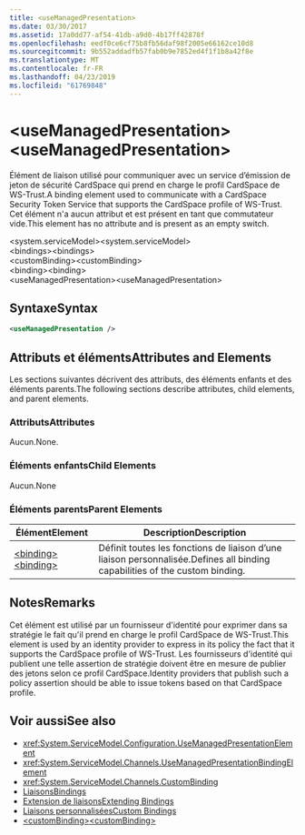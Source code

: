 ```yaml
---
title: <useManagedPresentation>
ms.date: 03/30/2017
ms.assetid: 17a0dd77-af54-41db-a9d0-4b17ff42878f
ms.openlocfilehash: eedf0ce6cf75b8fb56daf98f2005e66162ce10d8
ms.sourcegitcommit: 9b552addadfb57fab0b9e7852ed4f1f1b8a42f8e
ms.translationtype: MT
ms.contentlocale: fr-FR
ms.lasthandoff: 04/23/2019
ms.locfileid: "61769848"
---
```

# <a name="usemanagedpresentation"></a><span data-ttu-id="ca5e1-101">\<useManagedPresentation></span><span class="sxs-lookup"><span data-stu-id="ca5e1-101">\<useManagedPresentation></span></span>
<span data-ttu-id="ca5e1-102">Élément de liaison utilisé pour communiquer avec un service d’émission de jeton de sécurité CardSpace qui prend en charge le profil CardSpace de WS-Trust.</span><span class="sxs-lookup"><span data-stu-id="ca5e1-102">A binding element used to communicate with a CardSpace Security Token Service that supports the CardSpace profile of WS-Trust.</span></span> <span data-ttu-id="ca5e1-103">Cet élément n'a aucun attribut et est présent en tant que commutateur vide.</span><span class="sxs-lookup"><span data-stu-id="ca5e1-103">This element has no attribute and is present as an empty switch.</span></span>  
  
 <span data-ttu-id="ca5e1-104">\<system.serviceModel></span><span class="sxs-lookup"><span data-stu-id="ca5e1-104">\<system.serviceModel></span></span>  
<span data-ttu-id="ca5e1-105">\<bindings></span><span class="sxs-lookup"><span data-stu-id="ca5e1-105">\<bindings></span></span>  
<span data-ttu-id="ca5e1-106">\<customBinding></span><span class="sxs-lookup"><span data-stu-id="ca5e1-106">\<customBinding></span></span>  
<span data-ttu-id="ca5e1-107">\<binding></span><span class="sxs-lookup"><span data-stu-id="ca5e1-107">\<binding></span></span>  
<span data-ttu-id="ca5e1-108">\<useManagedPresentation></span><span class="sxs-lookup"><span data-stu-id="ca5e1-108">\<useManagedPresentation></span></span>  
  
## <a name="syntax"></a><span data-ttu-id="ca5e1-109">Syntaxe</span><span class="sxs-lookup"><span data-stu-id="ca5e1-109">Syntax</span></span>  
  
```xml  
<useManagedPresentation />
```  
  
## <a name="attributes-and-elements"></a><span data-ttu-id="ca5e1-110">Attributs et éléments</span><span class="sxs-lookup"><span data-stu-id="ca5e1-110">Attributes and Elements</span></span>  
 <span data-ttu-id="ca5e1-111">Les sections suivantes décrivent des attributs, des éléments enfants et des éléments parents.</span><span class="sxs-lookup"><span data-stu-id="ca5e1-111">The following sections describe attributes, child elements, and parent elements.</span></span>  
  
### <a name="attributes"></a><span data-ttu-id="ca5e1-112">Attributs</span><span class="sxs-lookup"><span data-stu-id="ca5e1-112">Attributes</span></span>  
 <span data-ttu-id="ca5e1-113">Aucun.</span><span class="sxs-lookup"><span data-stu-id="ca5e1-113">None.</span></span>  
  
### <a name="child-elements"></a><span data-ttu-id="ca5e1-114">Éléments enfants</span><span class="sxs-lookup"><span data-stu-id="ca5e1-114">Child Elements</span></span>  
 <span data-ttu-id="ca5e1-115">Aucun.</span><span class="sxs-lookup"><span data-stu-id="ca5e1-115">None</span></span>  
  
### <a name="parent-elements"></a><span data-ttu-id="ca5e1-116">Éléments parents</span><span class="sxs-lookup"><span data-stu-id="ca5e1-116">Parent Elements</span></span>  
  
|<span data-ttu-id="ca5e1-117">Élément</span><span class="sxs-lookup"><span data-stu-id="ca5e1-117">Element</span></span>|<span data-ttu-id="ca5e1-118">Description</span><span class="sxs-lookup"><span data-stu-id="ca5e1-118">Description</span></span>|  
|-------------|-----------------|  
|[<span data-ttu-id="ca5e1-119">\<binding></span><span class="sxs-lookup"><span data-stu-id="ca5e1-119">\<binding></span></span>](../../../../../docs/framework/misc/binding.md)|<span data-ttu-id="ca5e1-120">Définit toutes les fonctions de liaison d’une liaison personnalisée.</span><span class="sxs-lookup"><span data-stu-id="ca5e1-120">Defines all binding capabilities of the custom binding.</span></span>|  
  
## <a name="remarks"></a><span data-ttu-id="ca5e1-121">Notes</span><span class="sxs-lookup"><span data-stu-id="ca5e1-121">Remarks</span></span>  
 <span data-ttu-id="ca5e1-122">Cet élément est utilisé par un fournisseur d'identité pour exprimer dans sa stratégie le fait qu'il prend en charge le profil CardSpace de WS-Trust.</span><span class="sxs-lookup"><span data-stu-id="ca5e1-122">This element is used by an identity provider to express in its policy the fact that it supports the CardSpace profile of WS-Trust.</span></span> <span data-ttu-id="ca5e1-123">Les fournisseurs d'identité qui publient une telle assertion de stratégie doivent être en mesure de publier des jetons selon ce profil CardSpace.</span><span class="sxs-lookup"><span data-stu-id="ca5e1-123">Identity providers that publish such a policy assertion should be able to issue tokens based on that CardSpace profile.</span></span>  
  
## <a name="see-also"></a><span data-ttu-id="ca5e1-124">Voir aussi</span><span class="sxs-lookup"><span data-stu-id="ca5e1-124">See also</span></span>

- <xref:System.ServiceModel.Configuration.UseManagedPresentationElement>
- <xref:System.ServiceModel.Channels.UseManagedPresentationBindingElement>
- <xref:System.ServiceModel.Channels.CustomBinding>
- [<span data-ttu-id="ca5e1-125">Liaisons</span><span class="sxs-lookup"><span data-stu-id="ca5e1-125">Bindings</span></span>](../../../../../docs/framework/wcf/bindings.md)
- [<span data-ttu-id="ca5e1-126">Extension de liaisons</span><span class="sxs-lookup"><span data-stu-id="ca5e1-126">Extending Bindings</span></span>](../../../../../docs/framework/wcf/extending/extending-bindings.md)
- [<span data-ttu-id="ca5e1-127">Liaisons personnalisées</span><span class="sxs-lookup"><span data-stu-id="ca5e1-127">Custom Bindings</span></span>](../../../../../docs/framework/wcf/extending/custom-bindings.md)
- [<span data-ttu-id="ca5e1-128">\<customBinding></span><span class="sxs-lookup"><span data-stu-id="ca5e1-128">\<customBinding></span></span>](../../../../../docs/framework/configure-apps/file-schema/wcf/custombinding.md)
